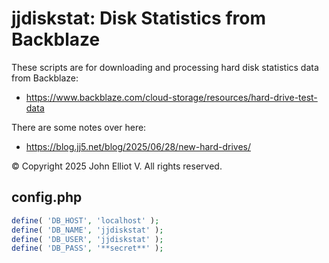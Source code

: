 # jjdiskstat: Disk Statistics from Backblaze

These scripts are for downloading and processing hard disk statistics data from Backblaze:

- https://www.backblaze.com/cloud-storage/resources/hard-drive-test-data

There are some notes over here:

- https://blog.jj5.net/blog/2025/06/28/new-hard-drives/

© Copyright 2025 John Elliot V. All rights reserved.

## config.php

```php
define( 'DB_HOST', 'localhost' );
define( 'DB_NAME', 'jjdiskstat' );
define( 'DB_USER', 'jjdiskstat' );
define( 'DB_PASS', '**secret**' );
```
